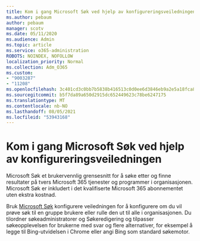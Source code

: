 ```yaml
---
title: Kom i gang Microsoft Søk ved hjelp av konfigureringsveiledningen
ms.author: pebaum
author: pebaum
manager: scotv
ms.date: 05/11/2020
ms.audience: Admin
ms.topic: article
ms.service: o365-administration
ROBOTS: NOINDEX, NOFOLLOW
localization_priority: Normal
ms.collection: Adm_O365
ms.custom:
- "9003287"
- "11208"
ms.openlocfilehash: 3c401cd3c0bb7b5838b416513c0d0ee6d3846eb9a2e5a18fca8f8b782fda6098
ms.sourcegitcommit: b5f7da89a650d2915dc652449623c78be6247175
ms.translationtype: MT
ms.contentlocale: nb-NO
ms.lasthandoff: 08/05/2021
ms.locfileid: "53943168"
---
```

# <a name="get-started-with-microsoft-search-using-the-set-up-guide"></a>Kom i gang Microsoft Søk ved hjelp av konfigureringsveiledningen

Microsoft Søk et brukervennlig grensesnitt for å søke etter og finne resultater på tvers Microsoft 365 tjenester og programmer i organisasjonen. Microsoft Søk er inkludert i det kvalifiserte Microsoft 365 abonnementet uten ekstra kostnad. 

Bruk [Microsoft Søk](https://go.microsoft.com/fwlink/?linkid=2156919) konfigurere veiledningen for å konfigurere om du vil prøve søk til en gruppe brukere eller rulle den ut til alle i organisasjonen. Du tilordner søkeadministratorer og Søkeredigering og tilpasser søkeopplevelsen for brukerne med svar og flere alternativer, for eksempel å legge til Bing-utvidelsen i Chrome eller angi Bing som standard søkemotor.